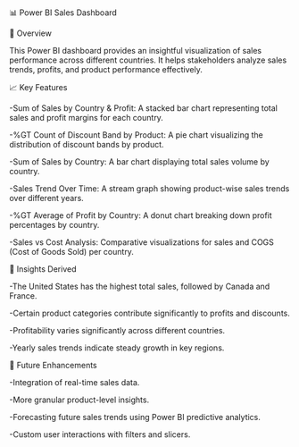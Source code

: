 📊 Power BI Sales Dashboard 

🚀 Overview

This Power BI dashboard provides an insightful visualization of sales performance across different countries. It helps stakeholders analyze sales trends, profits, and product performance effectively.

📈 Key Features

-Sum of Sales by Country & Profit: A stacked bar chart representing total sales and profit margins for each country.

-%GT Count of Discount Band by Product: A pie chart visualizing the distribution of discount bands by product.

-Sum of Sales by Country: A bar chart displaying total sales volume by country.

-Sales Trend Over Time: A stream graph showing product-wise sales trends over different years.

-%GT Average of Profit by Country: A donut chart breaking down profit percentages by country.

-Sales vs Cost Analysis: Comparative visualizations for sales and COGS (Cost of Goods Sold) per country.

🎯 Insights Derived

-The United States has the highest total sales, followed by Canada and France.

-Certain product categories contribute significantly to profits and discounts.

-Profitability varies significantly across different countries.

-Yearly sales trends indicate steady growth in key regions.

🔧 Future Enhancements

-Integration of real-time sales data.

-More granular product-level insights.

-Forecasting future sales trends using Power BI predictive analytics.

-Custom user interactions with filters and slicers.

